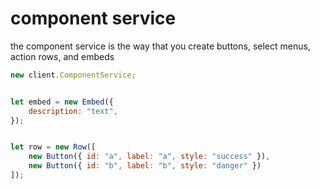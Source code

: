 # component service
the component service is the way that you create buttons, select menus, action rows, and embeds
```js
new client.ComponentService;


let embed = new Embed({
    description: "text",
});


let row = new Row([
    new Button({ id: "a", label: "a", style: "success" }),
    new Button({ id: "b", label: "b", style: "danger" })
]);
```
